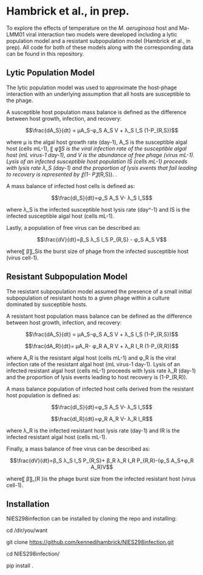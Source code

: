 # Hambrick et al., in prep.
To explore the effects of temperature on the _M. aeruginosa_ host and Ma-LMM01 viral interaction two models were developed including a lytic population model and a resistant subpopulation model (Hambrick et al., in prep). All code for both of these models along with the corresponding data can be found in this repository.

**Lytic Population Model**
----------------------------
The lytic population model was used to approximate the host-phage interaction with an underlying assumption that all hosts are susceptible to the phage.

A susceptible host population mass balance is defined as the difference between host growth, infection, and recovery:

$$\frac{dA_S}{dt} = μA_S-φ_S A_S V + λ_S I_S (1-P_{R,S})$$

where μ is the algal host growth rate (day-1), A_S is the susceptible algal host (cells mL-1), 〖 φ〗_S is the viral infection rate of the susceptible algal host (mL virus-1 day-1), and V is the abundance of free phage (virus mL-1). Lysis of an infected susceptible host population IS (cells mL-1) proceeds with lysis rate λ_S (day-1) and the proportion of lysis events that fail leading to recovery is represented by 〖(1- P〗_(R,S)). . 

A mass balance of infected host cells is defined as:

$$\frac{dI_S}{dt}=φ_S A_S V- λ_S I_S$$

where λ_S  is the infected susceptible host lysis rate (day^-1) and IS is the infected susceptible algal host (cells mL-1). 

Lastly, a population of free virus can be described as:

$$\frac{dV}{dt}=β_S λ_S I_S P_{R,S} - φ_S A_S V$$

where〖 β〗_Sis the burst size of phage from the infected susceptible host (virus cell-1). 

**Resistant Subpopulation Model**
----------------------------------
The resistant subpopulation model assumed the presence of a small initial subpopulation of resistant hosts to a given phage within a culture dominated by susceptible hosts. 

A resistant host population mass balance can be defined as the difference between host growth, infection, and recovery:  

$$\frac{dA_S}{dt} = μA_S-φ_S A_S V + λ_S I_S (1-P_{R,S})$$

$$\frac{dA_R}{dt}= μA_R- φ_R A_R V + λ_R I_R (1-P_{R,R})$$

where A_R is the resistant algal host (cells mL-1) and φ_R is the viral infection rate of the resistant algal host (mL virus-1 day-1). Lysis of an infected resistant algal host (cells mL-1) proceeds with lysis rate λ_R (day-1) and the proportion of lysis events leading to host recovery is (1-P_(R,R)).

A mass balance population of infected host cells derived from the resistant host population is defined as:

$$\frac{dI_S}{dt}=φ_S A_S V- λ_S I_S$$

$$\frac{dI_R}{dt}=φ_R A_R V- λ_R I_R$$

where λ_R is the infected resistant host lysis rate (day-1) and IR is the infected resistant algal host (cells mL-1). 

Finally, a mass balance of free virus can be described as:

$$\frac{dV}{dt}=β_S λ_S I_S P_{R,S}+ β_R λ_R I_R P_{R,R}-(φ_S A_S+φ_R A_R)V$$

where〖 β〗_(R )is the phage burst size from the infected resistant host (virus cell-1). 

**Installation**
--------------------------------------------------------------------
NIES298infection can be installed by cloning the repo and installing:

cd /dir/you/want

git clone https://github.com/kennedihambrick/NIES298infection.git

cd NIES298infection/

pip install .
